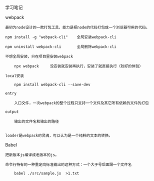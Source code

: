 学习笔记

webpack

	最初为node设计的一款打包工具，能力是把node的代码打包成一个浏览器可用的代码。

	npm install -g "webpack-cli"	全局安装webpack-cli

	npm uninstall webpack-cli		全局删除webpack-cli

	不想全局安装，只在项目里安装webpack

		npx webpack 	没安装就安装再执行，安装了就直接执行（较好的体验）

	local安装

		npm install webpack-cli --save-dev

	entry

		入口文件，一次webpack的整个过程只支持一个文件及其它所有依赖的文件的打包

	output

		输出的文件名和输出的路径


	loader是webpack的灵魂，可以认为是一个纯粹的文本的转换。

Babel

	把新版本js编译成老版本的js。

	命令行特有的一种重定向标准输出的这种方式：一个大于号后面跟一个文件名

		babel ./src/sample.js  >1.txt